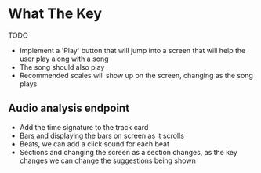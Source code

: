 # What The Key

TODO
- Implement a 'Play' button that will jump into a screen that will help the user play along with a song
- The song should also play
- Recommended scales will show up on the screen, changing as the song plays

## Audio analysis endpoint
- Add the time signature to the track card
- Bars and displaying the bars on screen as it scrolls
- Beats, we can add a click sound for each beat
- Sections and changing the screen as a section changes, as the key changes we can change the suggestions being shown
